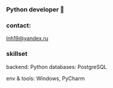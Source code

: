### Python developer 👋

### contact:
lnh19@yandex.ru

### skillset
backend: Python
databases: PostgreSQL

env & tools: Windows, PyCharm
